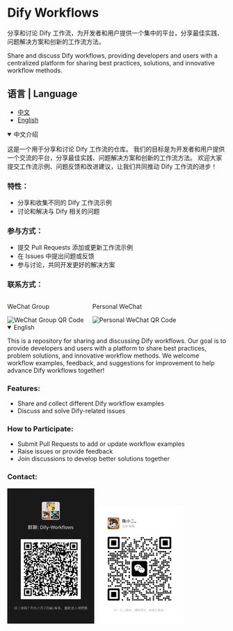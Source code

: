 # Dify Workflows
分享和讨论 Dify 工作流，为开发者和用户提供一个集中的平台，分享最佳实践、问题解决方案和创新的工作流方法。

Share and discuss Dify workflows, providing developers and users with a centralized platform for sharing best practices, solutions, and innovative workflow methods.

## 语言 | Language
- [中文](#中文介绍)
- [English](#english)

<details open>
<summary>中文介绍</summary>

这是一个用于分享和讨论 Dify 工作流的仓库。
我们的目标是为开发者和用户提供一个交流的平台，分享最佳实践、问题解决方案和创新的工作流方法。
欢迎大家提交工作流示例、问题反馈和改进建议，让我们共同推动 Dify 工作流的进步！

### 特性：
- 分享和收集不同的 Dify 工作流示例
- 讨论和解决与 Dify 相关的问题

### 参与方式：
- 提交 Pull Requests 添加或更新工作流示例
- 在 Issues 中提出问题或反馈
- 参与讨论，共同开发更好的解决方案

### 联系方式：
<div style="display: flex; gap: 20px; align-items: center;">
    <div>
        <p>WeChat Group</p>
        <img src="group.jpg height="200" alt="WeChat Group QR Code">
    </div>
    <div>
        <p>Personal WeChat</p>
        <img src="wechat" height="200" alt="Personal WeChat QR Code">
    </div>
</div>

</details>

<details open>
<summary>English</summary>

This is a repository for sharing and discussing Dify workflows.
Our goal is to provide developers and users with a platform to share best practices, problem solutions, and innovative workflow methods.
We welcome workflow examples, feedback, and suggestions for improvement to help advance Dify workflows together!

### Features:
- Share and collect different Dify workflow examples
- Discuss and solve Dify-related issues

### How to Participate:
- Submit Pull Requests to add or update workflow examples
- Raise issues or provide feedback
- Join discussions to develop better solutions together

### Contact:
<img src="group.jpg" width="200" alt="微信群二维码">
<img src="wechat.jpg" width="200" alt="个人微信二维码">

</details>